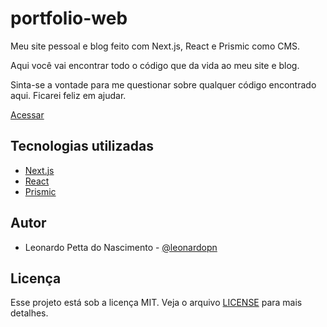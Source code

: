 # portfolio-web

Meu site pessoal e blog feito com Next.js, React e Prismic como CMS.

Aqui você vai encontrar todo o código que da vida ao meu site e blog.

Sinta-se a vontade para me questionar sobre qualquer código encontrado aqui. Ficarei feliz em ajudar.

[Acessar](https://leonardopetta.dev)

## Tecnologias utilizadas

-   [Next.js](https://nextjs.org/)
-   [React](https://reactjs.org/)
-   [Prismic](https://prismic.io/)

## Autor

-   Leonardo Petta do Nascimento - [@leonardopn](https://github.com/leonardopn)

## Licença

Esse projeto está sob a licença MIT. Veja o arquivo [LICENSE](LICENSE) para mais detalhes.
